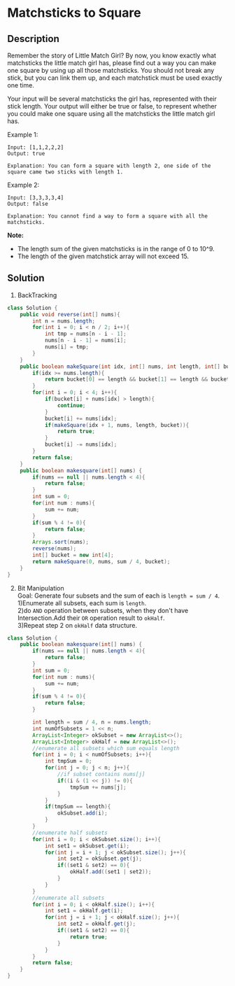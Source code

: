 # Matchsticks to Square
## Description
Remember the story of Little Match Girl? By now, you know exactly what matchsticks the little match girl has, please find out a way you can make one square by using up all those matchsticks. You should not break any stick, but you can link them up, and each matchstick must be used exactly one time.

Your input will be several matchsticks the girl has, represented with their stick length. Your output will either be true or false, to represent whether you could make one square using all the matchsticks the little match girl has.

Example 1:
```
Input: [1,1,2,2,2]
Output: true

Explanation: You can form a square with length 2, one side of the square came two sticks with length 1.
```
Example 2:
```
Input: [3,3,3,3,4]
Output: false

Explanation: You cannot find a way to form a square with all the matchsticks.
```
**Note:**  
+ The length sum of the given matchsticks is in the range of 0 to 10^9.
+ The length of the given matchstick array will not exceed 15.

## Solution
1. BackTracking
```java
class Solution {
    public void reverse(int[] nums){
        int n = nums.length;
        for(int i = 0; i < n / 2; i++){
            int tmp = nums[n - i - 1];
            nums[n - i - 1] = nums[i];
            nums[i] = tmp;
        }
    }
    public boolean makeSquare(int idx, int[] nums, int length, int[] bucket){
        if(idx >= nums.length){
            return bucket[0] == length && bucket[1] == length && bucket[2] == length && bucket[3] == length;
        }
        for(int i = 0; i < 4; i++){
            if(bucket[i] + nums[idx] > length){
                continue;
            }
            bucket[i] += nums[idx];
            if(makeSquare(idx + 1, nums, length, bucket)){
                return true;
            }
            bucket[i] -= nums[idx];
        }
        return false;
    }
    public boolean makesquare(int[] nums) {
        if(nums == null || nums.length < 4){
            return false;
        }
        int sum = 0;
        for(int num : nums){
            sum += num;
        }
        if(sum % 4 != 0){
            return false;
        }
        Arrays.sort(nums);
        reverse(nums);
        int[] bucket = new int[4];
        return makeSquare(0, nums, sum / 4, bucket);
    }
}
```
2. Bit Manipulation  
Goal: Generate four subsets and the sum of each is `length = sum / 4`.  
1)Enumerate all subsets, each sum is `length`.  
2)do `AND` operation between subsets, when they don't have Intersection.Add their `OR` operation result to `okHalf`.  
3)Repeat step 2 on `okHalf` data structure.  
```java
class Solution {
    public boolean makesquare(int[] nums) {
        if(nums == null || nums.length < 4){
            return false;
        }
        int sum = 0;
        for(int num : nums){
            sum += num;
        }
        if(sum % 4 != 0){
            return false;
        }

        int length = sum / 4, n = nums.length;
        int numOfSubsets = 1 << n;
        ArrayList<Integer> okSubset = new ArrayList<>();
        ArrayList<Integer> okHalf = new ArrayList<>();
        //enumerate all subsets which sum equals length
        for(int i = 0; i < numOfSubsets; i++){
            int tmpSum = 0;
            for(int j = 0; j < n; j++){
                //if subset contains nums[j]
                if((i & (1 << j)) != 0){
                    tmpSum += nums[j];
                }
            }
            if(tmpSum == length){
                okSubset.add(i);
            }
        }
        //enumerate half subsets
        for(int i = 0; i < okSubset.size(); i++){
            int set1 = okSubset.get(i);
            for(int j = i + 1; j < okSubset.size(); j++){
                int set2 = okSubset.get(j);
                if((set1 & set2) == 0){
                    okHalf.add((set1 | set2));
                }
            }
        }
        //enumerate all subsets
        for(int i = 0; i < okHalf.size(); i++){
            int set1 = okHalf.get(i);
            for(int j = i + 1; j < okHalf.size(); j++){
                int set2 = okHalf.get(j);
                if((set1 & set2) == 0){
                    return true;
                }
            }
        }
        return false;
    }
}
```
